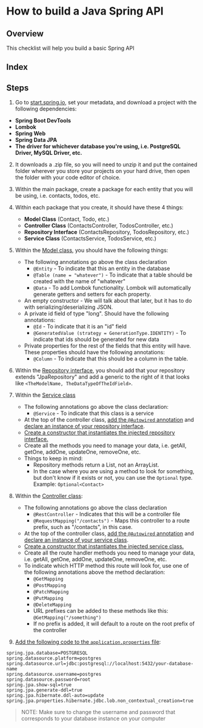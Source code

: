 # How to build a Java Spring API

## Overview
This checklist will help you build a basic Spring API

## Index

## Steps
1. Go to [start.spring.io](https://start.spring.io/), set your metadata, and download a project with the following
 dependencies:
  * **Spring Boot DevTools**
  * **Lombok**
  * **Spring Web**
  * **Spring Data JPA**
  * **The driver for whichever database you're using, i.e. PostgreSQL Driver, MySQL Driver, etc.**
  
2. It downloads a .zip file, so you will need to unzip it and put the contained folder wherever you store your
 projects on your hard drive, then open the folder with your code editor of choice.

3. Within the main package, create a package for each entity that you will be using, i.e. contacts, todos, etc.

4. Within each package that you create, it should have these 4 things:
    * **Model Class** (Contact, Todo, etc.)
    * **Controller Class** (ContactsController, TodosController, etc.)
    * **Repository Interface** (ContactsRepository, TodosRepository, etc.)
    * **Service Class** (ContactsService, TodosService, etc.)

5. Within the [Model class](https://github.com/johnazre/java-spring-api-checklist/blob/master/src/main/java/com/galvanize/contactsapibasic/contacts/Contact.java), you should have the following things:
    * The following annotations go above the class declaration
        * `@Entity` - To indicate that this an entity in the database
        * `@Table (name = "whatever")` - To indicate that a table should be created with the name of "whatever"
        * `@Data` - To add Lombok functionality. Lombok will automatically generate getters and setters for each property.
    * An empty constructor - We will talk about that later, but it has to do with serializing/deserializing JSON.
    * A private id field of type "long". Should have the following annotations:
        * `@Id` - To indicate that it is an "id" field
        * `@GeneratedValue (strategy = GenerationType.IDENTITY)` - To indicate that ids should be generated for new data
    * Private properties for the rest of the fields that this entity will have. These properties should have the
     following annotations:
        * `@Column` - To indicate that this should be a column in the table.
        
6. Within the [Repository interface](https://github.com/johnazre/java-spring-api-checklist/blob/master/src/main/java/com/galvanize/contactsapibasic/contacts/ContactsRepository.java), you should add that your repository extends "JpaRepository" and add a generic to
 the right of it that looks like `<TheModelName, TheDataTypeOfTheIdField>`.
 
7. Within the [Service class](https://github.com/johnazre/java-spring-api-checklist/blob/master/src/main/java/com/galvanize/contactsapibasic/contacts/ContactsService.java)
    * The following annotations go above the class declaration:
        * `@Service` - To indicate that this class is a service
    * At the top of the controller class, [add the `@Autowired` annotation](https://github.com/johnazre/java-spring-api-checklist/blob/5a91585eb212b111e6c0ca5261af80a507566980/src/main/java/com/galvanize/contactsapibasic/contacts/ContactsService.java#L11) 
    and [declare an instance of your repository interface](https://github.com/johnazre/java-spring-api-checklist/blob/5a91585eb212b111e6c0ca5261af80a507566980/src/main/java/com/galvanize/contactsapibasic/contacts/ContactsService.java#L12).
    * [Create a constructor that instantiates the injected repository interface.](https://github.com/johnazre/java-spring-api-checklist/blob/5a91585eb212b111e6c0ca5261af80a507566980/src/main/java/com/galvanize/contactsapibasic/contacts/ContactsService.java#L14)
    * Create all the methods you need to manage your data, i.e. getAll, getOne, addOne, updateOne, removeOne, etc.
    * Things to keep in mind:
        * Repository methods return a List, not an ArrayList.
        * In the case where you are using a method to look for something, but don't know if it exists or not, you can
         use the `Optional` type. Example: `Optional<Contact>`
 
8. Within the [Controller class](https://github.com/johnazre/java-spring-api-checklist/blob/master/src/main/java/com/galvanize/contactsapibasic/contacts/ContactsController.java):
    * The following annotations go above the class declaration
        * `@RestController` - Indicates that this will be a controller file
        * `@RequestMapping("/contacts")` - Maps this controller to a route prefix, such as "/contacts", in this case.
    * At the top of the controller class, [add the `@Autowired` annotation](https://github.com/johnazre/java-spring-api-checklist/blob/64f53a7b1b78eb44de772ad9730a05057fde87f5/src/main/java/com/galvanize/contactsapibasic/contacts/ContactsController.java#L14) 
    and [declare an instance of your service class](https://github.com/johnazre/java-spring-api-checklist/blob/64f53a7b1b78eb44de772ad9730a05057fde87f5/src/main/java/com/galvanize/contactsapibasic/contacts/ContactsController.java#L15).
    * [Create a constructor that instantiates the injected service class.](https://github.com/johnazre/java-spring-api-checklist/blob/64f53a7b1b78eb44de772ad9730a05057fde87f5/src/main/java/com/galvanize/contactsapibasic/contacts/ContactsController.java#L17)
    * Create all the route handler methods you need to manage your data, i.e. getAll, getOne, addOne, updateOne, removeOne, etc.
    * To indicate which HTTP method this route will look for, use one of the following annotations above the method
     declaration:
        * `@GetMapping`
        * `@PostMapping`
        * `@PatchMapping`
        * `@PutMapping`
        * `@DeleteMapping`
        * URL prefixes can be added to these methods like this: `@GetMapping("/something")`
        * If no prefix is added, it will default to a route on the root prefix of the controller

9. [Add the following code to the `application.properties` file](https://github.com/johnazre/java-spring-api-checklist/blob/master/src/main/resources/application.properties):
```text
spring.jpa.database=POSTGRESQL
spring.datasource.platform=postgres
spring.datasource.url=jdbc:postgresql://localhost:5432/your-database-name
spring.datasource.username=postgres
spring.datasource.password=root
spring.jpa.show-sql=true
spring.jpa.generate-ddl=true
spring.jpa.hibernate.ddl-auto=update
spring.jpa.properties.hibernate.jdbc.lob.non_contextual_creation=true
```

> NOTE: Make sure to change the username and password that corresponds to your database instance on your computer
